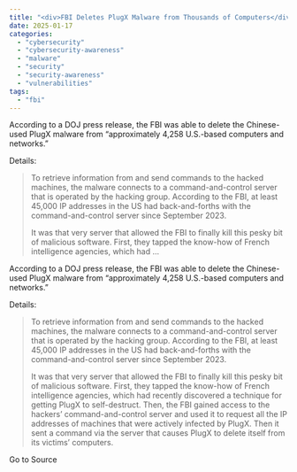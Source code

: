 ```yaml
---
title: "<div>FBI Deletes PlugX Malware from Thousands of Computers</div>"
date: 2025-01-17
categories: 
  - "cybersecurity"
  - "cybersecurity-awareness"
  - "malware"
  - "security"
  - "security-awareness"
  - "vulnerabilities"
tags: 
  - "fbi"
---
```


According to a DOJ press release, the FBI was able to delete the Chinese-used PlugX malware from “approximately 4,258 U.S.-based computers and networks.”

Details:

> To retrieve information from and send commands to the hacked machines, the malware connects to a command-and-control server that is operated by the hacking group. According to the FBI, at least 45,000 IP addresses in the US had back-and-forths with the command-and-control server since September 2023.
> 
> It was that very server that allowed the FBI to finally kill this pesky bit of malicious software. First, they tapped the know-how of French intelligence agencies, which had ...

According to a DOJ press release, the FBI was able to delete the Chinese-used PlugX malware from “approximately 4,258 U.S.-based computers and networks.”

Details:

> To retrieve information from and send commands to the hacked machines, the malware connects to a command-and-control server that is operated by the hacking group. According to the FBI, at least 45,000 IP addresses in the US had back-and-forths with the command-and-control server since September 2023.
> 
> It was that very server that allowed the FBI to finally kill this pesky bit of malicious software. First, they tapped the know-how of French intelligence agencies, which had recently discovered a technique for getting PlugX to self-destruct. Then, the FBI gained access to the hackers’ command-and-control server and used it to request all the IP addresses of machines that were actively infected by PlugX. Then it sent a command via the server that causes PlugX to delete itself from its victims’ computers.

Go to Source
